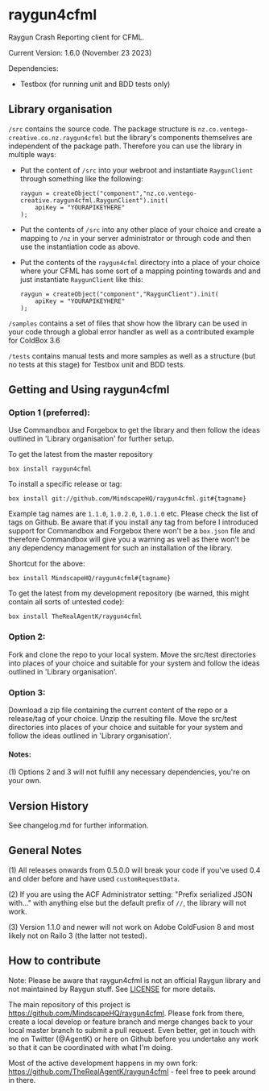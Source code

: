 raygun4cfml
===========

Raygun Crash Reporting client for CFML.

Current Version: 1.6.0 (November 23 2023)

Dependencies: 

- Testbox (for running unit and BDD tests only)

## Library organisation

`/src` contains the source code. The package structure is `nz.co.ventego-creative.co.nz.raygun4cfml` but the library's components themselves are independent of the package path. Therefore you can use the library in multiple ways:

- Put the content of `/src` into your webroot and instantiate `RaygunClient` through something like the following:

    ```
    raygun = createObject("component","nz.co.ventego-creative.raygun4cfml.RaygunClient").init(
        apiKey = "YOURAPIKEYHERE"
    );
    ```
- Put the contents of `/src` into any other place of your choice and create a mapping to `/nz` in your server administrator or through code and then use the instantiation code as above.

- Put the contents of the `raygun4cfml` directory into a place of your choice where your CFML has some sort of a mapping pointing towards and and just instantiate `RaygunClient` like this:
    
    ```
    raygun = createObject("component","RaygunClient").init(
        apiKey = "YOURAPIKEYHERE"
    );
    ```
    
`/samples` contains a set of files that show how the library can be used in your code through a global error handler as well as a contributed example for ColdBox 3.6

`/tests` contains manual tests and more samples as well as a structure (but no tests at this stage) for Testbox unit and BDD tests.

## Getting and Using raygun4cfml

### Option 1 (preferred):

Use Commandbox and Forgebox to get the library and then follow the ideas outlined in 'Library organisation' for further setup.

To get the latest from the master repository

```
box install raygun4cfml 
```

To install a specific release or tag:     

```
box install git://github.com/MindscapeHQ/raygun4cfml.git#{tagname}
```

Example tag names are `1.1.0`, `1.0.2.0`, `1.0.1.0` etc. Please check the list of tags on Github. Be aware that if you install any tag from before I introduced support for Commandbox and Forgebox there won't be a `box.json` file and therefore Commandbox will give you a warning as well as there won't be any dependency management for such an installation of the library.
    
Shortcut for the above:
 
```
box install MindscapeHQ/raygun4cfml#{tagname}
```

To get the latest from my development repository (be warned, this might contain all sorts of untested code):
  
```
box install TheRealAgentK/raygun4cfml
```

### Option 2:

Fork and clone the repo to your local system. Move the src/test directories into places of your choice and suitable for your system and follow the ideas outlined in 'Library organisation'.

### Option 3:

Download a zip file containing the current content of the repo or a release/tag of your choice. Unzip the resulting file. Move the src/test directories into places of your choice and suitable for your system and follow the ideas outlined in 'Library organisation'.

#### Notes: 

(1) Options 2 and 3 will not fulfill any necessary dependencies, you're on your own.

## Version History

See changelog.md for further information.

## General Notes

(1) All releases onwards from 0.5.0.0 will break your code if you've used 0.4 and older before and have used `customRequestData`. 

(2) If you are using the ACF Administrator setting: "Prefix serialized JSON with..." with anything else but the default prefix of `//`, the library will not work.

(3) Version 1.1.0 and newer will not work on Adobe ColdFusion 8 and most likely not on Railo 3 (the latter not tested).

## How to contribute

Note: Please be aware that raygun4cfml is not an official Raygun library and not maintained by Raygun stuff. See [LICENSE](LICENSE) for more details.

The main repository of this project is https://github.com/MindscapeHQ/raygun4cfml. Please fork from there, create a local develop or feature branch and merge changes back to your local master branch to submit a pull request. Even better, get in touch with me on Twitter (@AgentK) or here on Github before you undertake any work so that it can be coordinated with what I'm doing.

Most of the active development happens in my own fork: https://github.com/TheRealAgentK/raygun4cfml - feel free to peek around in there.








